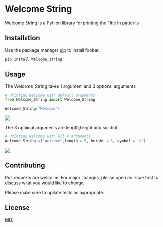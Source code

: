 # Welcome String

Welcome String is a Python library for printing the Title in patterns

## Installation

Use the package manager [pip](https://pip.pypa.io/en/stable/) to install foobar.

```bash
pip install Welcome_string
```

## Usage

The Welcome_String takes 1 argument and 3 optional arguments
```python
# Printing Welcome with default arguments
from Welcome_String import Welcome_String

Welcome_String("Welcome")
```
![](https://github.com/TONYSTARK-EDITH/Welcome_String/tree/master/img/a.jpg)


The 3 optional arguments are length,height and symbol
```python
# Printing Welcome with all 4 arguments
Welcome_String =("Welcome",length = 5, height = 5, symbol = '$')
```
![](https://github.com/TONYSTARK-EDITH/Welcome_String/tree/master/img/s.jpg)
## Contributing
Pull requests are welcome. For major changes, please open an issue first to discuss what you would like to change.

Please make sure to update tests as appropriate.

## License
[MIT](https://github.com/TONYSTARK-EDITH/Welcome_String/blob/master/LICENSE)